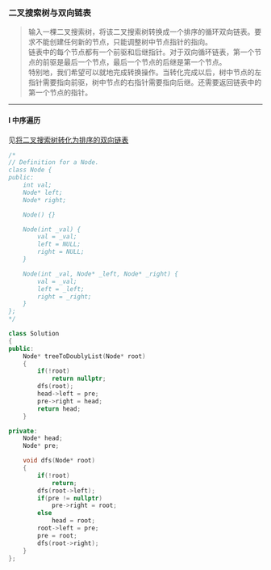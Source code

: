 ### 二叉搜索树与双向链表

> 输入一棵二叉搜索树，将该二叉搜索树转换成一个排序的循环双向链表。要求不能创建任何新的节点，只能调整树中节点指针的指向。  
> 链表中的每个节点都有一个前驱和后继指针。对于双向循环链表，第一个节点的前驱是最后一个节点，最后一个节点的后继是第一个节点。  
> 特别地，我们希望可以就地完成转换操作。当转化完成以后，树中节点的左指针需要指向前驱，树中节点的右指针需要指向后继。还需要返回链表中的第一个节点的指针。  

----------

#### I 中序遍历

见[将二叉搜索树转化为排序的双向链表](./%230426%20Convert%20Binary%20Search%20Tree%20to%20Sorted%20Doubly%20Linked%20List%20将二叉搜索树转化为排序的双向链表.md)  

```cpp
/*
// Definition for a Node.
class Node {
public:
    int val;
    Node* left;
    Node* right;

    Node() {}

    Node(int _val) {
        val = _val;
        left = NULL;
        right = NULL;
    }

    Node(int _val, Node* _left, Node* _right) {
        val = _val;
        left = _left;
        right = _right;
    }
};
*/

class Solution 
{
public:
    Node* treeToDoublyList(Node* root) 
    {
        if(!root)
            return nullptr;
        dfs(root);
        head->left = pre;
        pre->right = head;
        return head;
    }

private:
    Node* head;
    Node* pre;

    void dfs(Node* root)
    {
        if(!root)
            return;
        dfs(root->left);
        if(pre != nullptr)
            pre->right = root;
        else
            head = root;
        root->left = pre;
        pre = root;
        dfs(root->right);
    }
};
```
